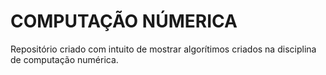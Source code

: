 # COMPUTAÇÃO NÚMERICA
Repositório criado com intuito de mostrar algorítimos criados na disciplina de computação numérica. 
